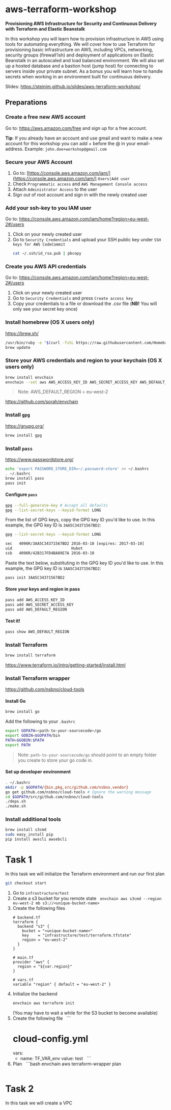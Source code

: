 # aws-terraform-workshop

**Provisioning AWS Infrastructure for Security and Continuous Delivery with Terraform and Elastic Beanstalk**

In this workshop you will learn how to provision infrastructure in AWS using tools for automating everything. We will cover how to use Terraform for provisioning basic infrastructure on AWS, including VPCs, networking, security groups (firewall’ish) and deployment of applications on Elastic Beanstalk in an autoscaled and load balanced environment. We will also set up a hosted database and a bastion host (jump host) for connecting to servers inside your private subnet. As a bonus you will learn how to handle secrets when working in an environment built for continuous delivery.

Slides: https://steinim.github.io/slides/aws-terraform-workshop/

## Preparations

### Create a free new AWS account

Go to: https://aws.amazon.com/free and sign up for a free account.

**Tip**: If you already have an account and use gmail and want to make a new account for this workshop you can add +<something> before the @ in your email-address. Example: `john.doe+workshop@gmail.com`

### Secure your AWS Account

1. Go to: [https://console.aws.amazon.com/iam/](https://console.aws.amazon.com/iam/) `Users|Add user`
2. Check `Programmatic access` and `AWS Management Console access`
3. Attach `Administrator Access` to the user
4. Sign out of root account and sign in with the newly created user

### Add your ssh-key to you IAM user

Go to: https://console.aws.amazon.com/iam/home?region=eu-west-2#/users

1. Click on your newly created user
2. Go to `Security Credentials` and upload your SSH public key under `SSH keys for AWS CodeCommit`
   ```bash
   cat ~/.ssh/id_rsa.pub | pbcopy
   ``` 

### Create you AWS API credentials

Go to: https://console.aws.amazon.com/iam/home?region=eu-west-2#/users

1. Click on your newly created user
2. Go to `Security Credentials` and press `Create access key`
3. Copy your credentials to a file or download the .csv file (**NB!** You will only see your secret key once)

### Install homebrew (OS X users only)
https://brew.sh/
```bash
/usr/bin/ruby -e "$(curl -fsSL https://raw.githubusercontent.com/Homebrew/install/master/install)"
brew update
```

### Store your AWS credentials and region to your keychain (OS X users only)
```bash
brew install envchain
envchain --set aws AWS_ACCESS_KEY_ID AWS_SECRET_ACCESS_KEY AWS_DEFAULT_REGION
```

> Note: AWS_DEFAULT_REGION = eu-west-2

https://github.com/sorah/envchain

### Install `gpg`
https://gnupg.org/
```bash
brew install gpg
```

### Install `pass`
https://www.passwordstore.org/
```bash
echo 'export PASSWORD_STORE_DIR=~/.password-store' >> ~/.bashrc
. ~/.bashrc
brew install pass
pass init
```

#### Configure `pass`
```bash
gpg --full-generate-key # Accept all defaults
gpg --list-secret-keys --keyid-format LONG
```

From the list of GPG keys, copy the GPG key ID you'd like to use. In this example, the GPG key ID is `3AA5C34371567BD2`:
```bash
gpg --list-secret-keys --keyid-format LONG

sec   4096R/3AA5C34371567BD2 2016-03-10 [expires: 2017-03-10]
uid                          Hubot
ssb   4096R/42B317FD4BA89E7A 2016-03-10
```

Paste the text below, substituting in the GPG key ID you'd like to use. In this example, the GPG key ID is `3AA5C34371567BD2`:
```bash
pass init 3AA5C34371567BD2
```

#### Store your keys and region in pass
```bash
pass add AWS_ACCESS_KEY_ID
pass add AWS_SECRET_ACCESS_KEY
pass add AWS_DEFAULT_REGION
```

#### Test it!
```bash
pass show AWS_DEFAULT_REGION
```

### Install Terraform
```bash
brew install terraform
```
https://www.terraform.io/intro/getting-started/install.html

### Install Terraform wrapper
https://github.com/nsbno/cloud-tools

#### Install Go

```bash
brew install go
```

Add the following to your `.bashrc`

```bash
export GOPATH=<path-to-your-sourcecode>/go
export GOBIN=$GOPATH/bin
PATH=$GOBIN:$PATH
export PATH
```

> Note: `path-to-your-sourcecode/go` should point to an empty folder you create to store your go code in.

#### Set up developer environment

```bash
. ~/.bashrc
mkdir -p $GOPATH/{bin,pkg,src/github.com/nsbno,vendor}
go get github.com/nsbno/cloud-tools # Ignore the warning message
cd $GOPATH/src/github.com/nsbno/cloud-tools
./deps.sh
./make.sh
```

### Install additional tools

```bash
brew install s3cmd
sudo easy_install pip
pip install awscli awsebcli
```

# Task 1
In this task we will initialize the Terraform environment and run our first plan

```bash
git checkout start
```

1. Go to `infrastructure/test`
2. Create a s3 bucket for you remote state
   `envchain aws s3cmd --region eu-west-2 mb s3://<unique-bucket-name>`
2. Create the following files
   ```
   # backend.tf
   terraform {
     backend "s3" {
       bucket = "<unique-bucket-name>"
       key    = "infrastructure/test/terraform.tfstate"
       region = "eu-west-2"
     }
   }

   # main.tf
   provider "aws" {
     region = "${var.region}"
   }
 
   # vars.tf
   variable "region" { default = "eu-west-2" }
   ```
3. Initialize the backend
   ```bash
   envchain aws terraform init
   ```
   (You may have to wait a while for the S3 bucket to become available)
4. Create the following file
   ```
   # cloud-config.yml
   vars:
     - name: TF_VAR_env
       value: test
   ```
5. Plan
   ```bash
   envchain aws terraform-wrapper plan
   ```

# Task 2
In this task we will create a VPC
